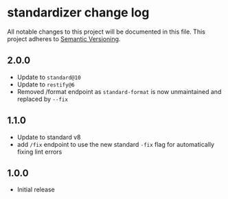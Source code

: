 # standardizer change log

All notable changes to this project will be documented in this file.
This project adheres to [Semantic Versioning](http://semver.org/).

## 2.0.0
* Update to `standard@10`
* Update to `restify@6`
* Removed /format endpoint as `standard-format` is now unmaintained and replaced by  `--fix`

## 1.1.0
* Update to standard v8
* add `/fix` endpoint to use the new standard `-fix` flag for automatically fixing lint errors

## 1.0.0
* Initial release
